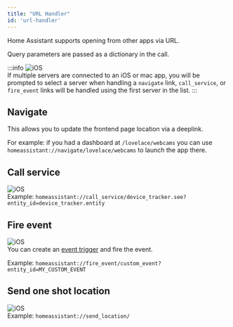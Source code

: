 ```yaml
---
title: "URL Handler"
id: 'url-handler'
---
```


Home Assistant supports opening from other apps via URL.

Query parameters are passed as a dictionary in the call.

:::info
![iOS](/assets/iOS.svg)<br />
If multiple servers are connected to an iOS or mac app, you will be prompted to select a server when handling a `navigate` link, `call_service`, or `fire_event`  links will be handled using the first server in the list.
:::

## Navigate
This allows you to update the frontend page location via a deeplink.

For example: if you had a dashboard at `/lovelace/webcams` you can use `homeassistant://navigate/lovelace/webcams` to launch the app there.

## Call service
![iOS](/assets/iOS.svg)<br />
Example: `homeassistant://call_service/device_tracker.see?entity_id=device_tracker.entity`

## Fire event
![iOS](/assets/iOS.svg)<br />
You can create an [event trigger](https://www.home-assistant.io/docs/automation/trigger/#event-trigger) and fire the event.

Example: `homeassistant://fire_event/custom_event?entity_id=MY_CUSTOM_EVENT`

## Send one shot location
![iOS](/assets/iOS.svg)<br />
Example: `homeassistant://send_location/`
